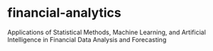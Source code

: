 # financial-analytics
Applications of Statistical Methods, Machine Learning, and Artificial Intelligence in Financial Data Analysis and Forecasting
